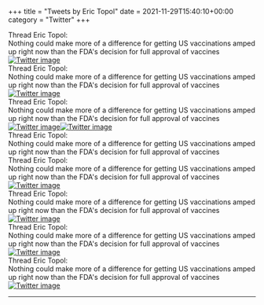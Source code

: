 +++
title = "Tweets by Eric Topol" 
date = 2021-11-29T15:40:10+00:00
category = "Twitter"
+++
<div class="tweet"> 
<div class="profile"> 
Thread Eric Topol: 
</div> 
<div class="tweet-content">Nothing could make more of a difference for getting US vaccinations amped up right now than the FDA's decision for full approval of vaccines</div></div><a href="FFXyrctUUAIqhVg.jpg"  ><img src="FFXyrctUUAIqhVg.jpg" alt="Twitter image" ></img></a><div class="tweet"> 
<div class="profile"> 
Thread Eric Topol: 
</div> 
<div class="tweet-content">Nothing could make more of a difference for getting US vaccinations amped up right now than the FDA's decision for full approval of vaccines</div></div><a href="FFX2J78UYAch1Nf.jpg"  ><img src="FFX2J78UYAch1Nf.jpg" alt="Twitter image" ></img></a><div class="tweet"> 
<div class="profile"> 
Thread Eric Topol: 
</div> 
<div class="tweet-content">Nothing could make more of a difference for getting US vaccinations amped up right now than the FDA's decision for full approval of vaccines</div></div><a href="FFYGaLRVkAEd6X7.jpg"  ><img src="FFYGaLRVkAEd6X7.jpg" alt="Twitter image" ></img></a><a href="FFYGo0OUYAMiJV4.jpg"  ><img src="FFYGo0OUYAMiJV4.jpg" alt="Twitter image" ></img></a><div class="tweet"> 
<div class="profile"> 
Thread Eric Topol: 
</div> 
<div class="tweet-content">Nothing could make more of a difference for getting US vaccinations amped up right now than the FDA's decision for full approval of vaccines</div></div><div class="tweet"> 
<div class="profile"> 
Thread Eric Topol: 
</div> 
<div class="tweet-content">Nothing could make more of a difference for getting US vaccinations amped up right now than the FDA's decision for full approval of vaccines</div></div><a href="FFYc7l9VIAQGw5d.jpg"  ><img src="FFYc7l9VIAQGw5d.jpg" alt="Twitter image" ></img></a><div class="tweet"> 
<div class="profile"> 
Thread Eric Topol: 
</div> 
<div class="tweet-content">Nothing could make more of a difference for getting US vaccinations amped up right now than the FDA's decision for full approval of vaccines</div></div><a href="FFZB-fnVkAIl5j2.jpg"  ><img src="FFZB-fnVkAIl5j2.jpg" alt="Twitter image" ></img></a><div class="tweet"> 
<div class="profile"> 
Thread Eric Topol: 
</div> 
<div class="tweet-content">Nothing could make more of a difference for getting US vaccinations amped up right now than the FDA's decision for full approval of vaccines</div></div><a href="FFZb3qjUcAklAmN.jpg"  ><img src="FFZb3qjUcAklAmN.jpg" alt="Twitter image" ></img></a><div class="tweet"> 
<div class="profile"> 
Thread Eric Topol: 
</div> 
<div class="tweet-content">Nothing could make more of a difference for getting US vaccinations amped up right now than the FDA's decision for full approval of vaccines</div></div><a href="FFZ6QmfUUAMQcqw.jpg"  ><img src="FFZ6QmfUUAMQcqw.jpg" alt="Twitter image" ></img></a>

---